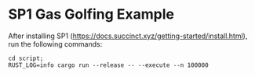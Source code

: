 # SP1 Gas Golfing Example

After installing SP1 (https://docs.succinct.xyz/getting-started/install.html), run the following commands:

```
cd script;
RUST_LOG=info cargo run --release -- --execute --n 100000
```
